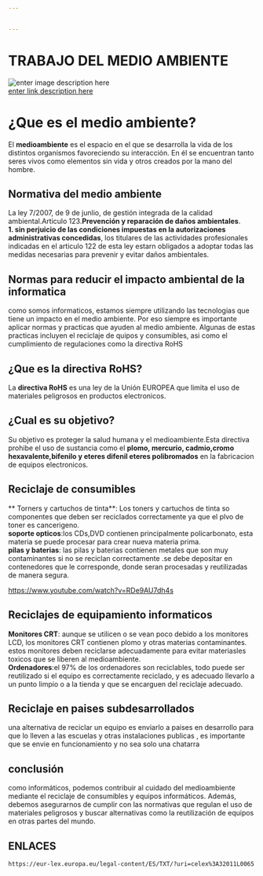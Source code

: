 ```yaml
---


---
```


<h1 id="trabajo-del-medio-ambiente">TRABAJO DEL MEDIO AMBIENTE</h1>
<p><img src="https://dashiell00eidolon.wordpress.com/wp-content/uploads/2009/12/1903285383_small_1.jpg" alt="enter image description here"><br>
<a href="https://www.youtube.com/watch?v=RDe9AU7dh4s">enter link description here</a></p>
<h1 id="¿que-es-el-medio-ambiente">¿Que es el medio ambiente?</h1>
<p>El <strong>medioambiente</strong> es el espacio en el que se desarrolla la vida de los distintos organismos favoreciendo su interacción. En él se encuentran tanto seres vivos como elementos sin vida y otros creados por la mano del hombre.</p>
<h2 id="normativa-del-medio-ambiente">Normativa del medio ambiente</h2>
<p>La ley 7/2007, de 9 de junlio, de gestión integrada de la calidad ambiental.Articulo 123.<strong>Prevención y reparación de daños ambientales</strong>.<br>
<strong>1. sin perjuicio de las condiciones impuestas en la autorizaciones administrativas concedidas</strong>, los titulares de las actividades profesionales indicadas en el articulo 122 de esta ley estarn obligados a adoptar todas las medidas necesarias para prevenir y evitar daños ambientales.</p>
<h2 id="normas-para-reducir-el-impacto-ambiental-de-la-informatica">Normas para reducir el impacto ambiental de la informatica</h2>
<p>como somos informaticos, estamos siempre utilizando las tecnologias que tiene un impacto en el medio ambiente. Por eso siempre es importante aplicar normas y practicas que ayuden al medio ambiente. Algunas de estas practicas incluyen el reciclaje de quipos y consumibles, asi como el cumplimiento de regulaciones como la directiva RoHS</p>
<h2 id="¿que-es-la-directiva-rohs">¿Que es la directiva RoHS?</h2>
<p>La <strong>directiva RoHS</strong> es una ley de la Unión EUROPEA que limita el uso de materiales peligrosos en productos electronicos.</p>
<h2 id="¿cual-es-su-objetivo">¿Cual es su objetivo?</h2>
<p>Su objetivo es proteger la salud humana y el medioambiente.Esta directiva prohibe el uso de sustancia como el <strong>plomo, mercurio, cadmio,cromo hexavalente,bifenilo y eteres difenil eteres polibromados</strong> en la fabricacion de equipos electronicos.</p>
<h2 id="reciclaje-de-consumibles">Reciclaje de consumibles</h2>
<p>** Torners y cartuchos de tinta**: Los toners y cartuchos de tinta so componentes que deben ser reciclados correctamente ya que el plvo de toner es cancerigeno.<br>
<strong>soporte opticos</strong>:los CDs,DVD contienen principalmente policarbonato, esta materia se puede procesar para crear nueva materia prima.<br>
<strong>pilas y baterias</strong>: las pilas y baterias contienen metales que son muy contaminantes si no se reciclan correctamente .se debe depositar en contenedores que le corresponde, donde seran procesadas y reutilizadas de manera segura.</p>
<p><a href="https://www.youtube.com/watch?v=RDe9AU7dh4s">https://www.youtube.com/watch?v=RDe9AU7dh4s</a></p>
<h2 id="reciclajes-de-equipamiento-informaticos">Reciclajes de equipamiento informaticos</h2>
<p><strong>Monitores CRT</strong>: aunque se utilicen o se vean poco debido a los monitores LCD, los monitores CRT contienen plomo y otras materias contaminantes. estos monitores deben reciclarse adecuadamente para evitar materiasles toxicos que se liberen al medioambiente.<br>
<strong>Ordenadores</strong>:el 97% de los ordenadores son reciclables, todo puede ser reutilizado si el equipo es correctamente reciclado, y es adecuado llevarlo a un punto limpio o a la tienda y que se encarguen del reciclaje adecuado.</p>
<h2 id="reciclaje-en-paises-subdesarrollados">Reciclaje en paises subdesarrollados</h2>
<p>una alternativa de reciclar un equipo es enviarlo a paises en desarrollo para que lo lleven a las escuelas y otras instalaciones publicas , es importante que se envie en funcionamiento y no sea solo una chatarra</p>
<h2 id="conclusión">conclusión</h2>
<p>como informáticos, podemos contribuir al cuidado del medioambiente mediante el reciclaje de consumibles y equipos informáticos. Además, debemos asegurarnos de cumplir con las normativas que regulan el uso de materiales peligrosos y buscar alternativas como la reutilización de equipos en otras partes del mundo.</p>
<h2 id="enlaces">ENLACES</h2>
<pre class=" language-https"><code class="prism ://anobium.es/blog/reciclaje-material-informatico language-https">https://eur-lex.europa.eu/legal-content/ES/TXT/?uri=celex%3A32011L0065

</code></pre>

